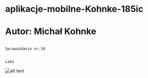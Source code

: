 # aplikacje-mobilne-Kohnke-185ic
# Autor: Michał Kohnke

						                                                  Sprawozdanie nr.10

						                                                      Lab1 
![alt text](https://github.com/MichalKohnke/aplikacje-mobilne-Kohnke-185ic/blob/master/lab1/lab1_screeny/appka.png)

